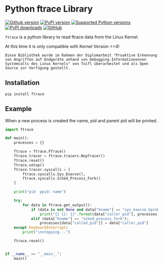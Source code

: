 # Python ftrace Library

[![Github version](https://img.shields.io/github/v/release/manfred-kaiser/python-ftrace?label=github&logo=github)](https://github.com/manfred-kaiser/python-ftrace/releases)
[![PyPI version](https://img.shields.io/pypi/v/ftrace.svg?logo=pypi&logoColor=FFE873)](https://pypi.org/project/ftrace/)
[![Supported Python versions](https://img.shields.io/pypi/pyversions/ftrace.svg?logo=python&logoColor=FFE873)](https://pypi.org/project/ftrace/)
[![PyPI downloads](https://img.shields.io/pypi/dm/ftrace.svg)](https://pypistats.org/packages/ftrace)
[![GitHub](https://img.shields.io/github/license/manfred-kaiser/python-ftrace.svg)](LICENSE)

`ftrace` is a python library to read ftrace data from the Linux Kernel.

At this time it is only compatible with Kernel Version <=4!

```Diese Bibliothek wurde im Rahmen der Diplomarbeit "Proaktive Erkennung von Angriffen auf Endgeräte anhand von Debugging-Informationenvon Systemcalls des Linux Kernels" von Toifl überarbeitet und als Open Source zur Verfügung gestellt.```


## Installation

`pip install ftrace`


## Example

When a new process is created the name, pid and parent pid will be printed.

```python
import ftrace

def main():
    processes = {}

    ftrace = ftrace.FTrace()
    ftrace.tracer = ftrace.tracers.NopTracer()
    ftrace.reset()
    ftrace.setup()
    ftrace.tracer.syscalls = [
        ftrace.syscalls.Sys_Execve(),
        ftrace.syscalls.Sched_Process_Fork()
    ]

    print("pid  ppid: name")

    try:
        for data in ftrace.get_output():
            if (data is not None and data["kname"] == "sys_execve_kprobe"):
                print("{} {}: {}".format(data["caller_pid"], processes[data["caller_pid"]] if (data["caller_pid"] in processes) else "----", data["filename"]))
            elif (data["kname"] == "sched_process_fork"):
                processes[data["called_pid"]] = data["caller_pid"]
    except KeyboardInterrupt:
        print("\nstopping...")

    ftrace.reset()


if __name__ == "__main__":
    main()
```
